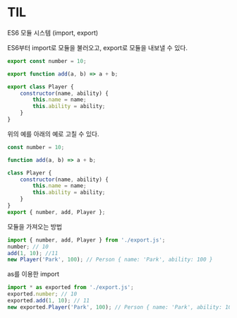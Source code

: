# TIL

ES6 모듈 시스템 (import, export)

ES6부터 import로 모듈을 불러오고, export로 모듈을 내보낼 수 있다.

~~~javascript
export const number = 10;

export function add(a, b) => a + b;

export class Player {
    constructor(name, ability) {
        this.name = name;
        this.ability = ability;
    }
}
~~~

위의 예를 아래의 예로 고칠 수 있다.

~~~javascript
const number = 10;

function add(a, b) => a + b;

class Player {
    constructor(name, ability) {
        this.name = name;
        this.ability = ability;
    }
}
export { number, add, Player };
~~~

모듈을 가져오는 방법

~~~~javascript
import { number, add, Player } from './export.js';
number; // 10
add(1, 10); //11
new Player('Park', 100); // Person { name: 'Park', ability: 100 }
~~~~

as를 이용한 import

~~~javascript
import * as exported from './export.js';
exported.number; // 10
exported.add(1, 10); // 11
new exported.Player('Park', 100); // Person { name: 'Park', ability: 100 }
~~~

